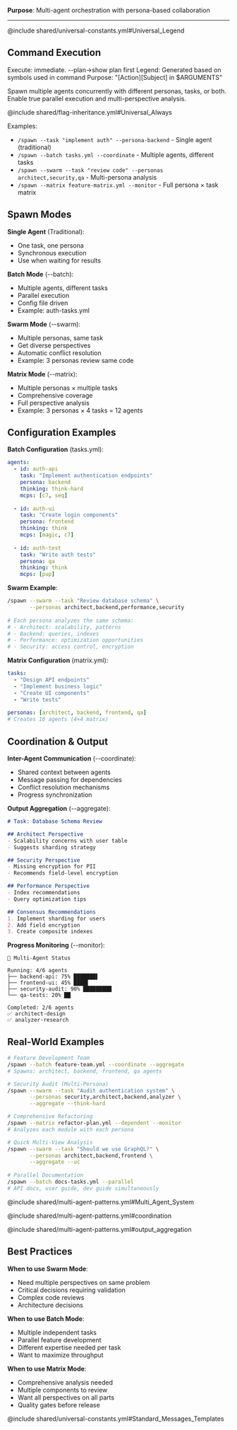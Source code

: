**Purpose**: Multi-agent orchestration with persona-based collaboration

---

@include shared/universal-constants.yml#Universal_Legend

## Command Execution
Execute: immediate. --plan→show plan first
Legend: Generated based on symbols used in command
Purpose: "[Action][Subject] in $ARGUMENTS"

Spawn multiple agents concurrently with different personas, tasks, or both. Enable true parallel execution and multi-perspective analysis.

@include shared/flag-inheritance.yml#Universal_Always

Examples:
- `/spawn --task "implement auth" --persona-backend` - Single agent (traditional)
- `/spawn --batch tasks.yml --coordinate` - Multiple agents, different tasks
- `/spawn --swarm --task "review code" --personas architect,security,qa` - Multi-persona analysis
- `/spawn --matrix feature-matrix.yml --monitor` - Full persona × task matrix

## Spawn Modes

**Single Agent** (Traditional):
- One task, one persona
- Synchronous execution
- Use when waiting for results

**Batch Mode** (--batch):
- Multiple agents, different tasks
- Parallel execution
- Config file driven
- Example: auth-tasks.yml

**Swarm Mode** (--swarm):
- Multiple personas, same task
- Get diverse perspectives
- Automatic conflict resolution
- Example: 3 personas review same code

**Matrix Mode** (--matrix):
- Multiple personas × multiple tasks
- Comprehensive coverage
- Full perspective analysis
- Example: 3 personas × 4 tasks = 12 agents

## Configuration Examples

**Batch Configuration** (tasks.yml):
```yaml
agents:
  - id: auth-api
    task: "Implement authentication endpoints"
    persona: backend
    thinking: think-hard
    mcps: [c7, seq]
    
  - id: auth-ui
    task: "Create login components"
    persona: frontend
    thinking: think
    mcps: [magic, c7]
    
  - id: auth-test
    task: "Write auth tests"
    persona: qa
    thinking: think
    mcps: [pup]
```

**Swarm Example**:
```bash
/spawn --swarm --task "Review database schema" \
       --personas architect,backend,performance,security
       
# Each persona analyzes the same schema:
# - Architect: scalability, patterns
# - Backend: queries, indexes
# - Performance: optimization opportunities
# - Security: access control, encryption
```

**Matrix Configuration** (matrix.yml):
```yaml
tasks:
  - "Design API endpoints"
  - "Implement business logic"
  - "Create UI components"
  - "Write tests"
  
personas: [architect, backend, frontend, qa]
# Creates 16 agents (4×4 matrix)
```

## Coordination & Output

**Inter-Agent Communication** (--coordinate):
- Shared context between agents
- Message passing for dependencies
- Conflict resolution mechanisms
- Progress synchronization

**Output Aggregation** (--aggregate):
```markdown
# Task: Database Schema Review

## Architect Perspective
- Scalability concerns with user table
- Suggests sharding strategy

## Security Perspective  
- Missing encryption for PII
- Recommends field-level encryption

## Performance Perspective
- Index recommendations
- Query optimization tips

## Consensus Recommendations
1. Implement sharding for users
2. Add field encryption
3. Create composite indexes
```

**Progress Monitoring** (--monitor):
```
🚀 Multi-Agent Status

Running: 4/6 agents
├── backend-api: 75% ███████▌  
├── frontend-ui: 45% ████▌     
├── security-audit: 90% █████████ 
└── qa-tests: 20% ██        

Completed: 2/6 agents
✅ architect-design
✅ analyzer-research
```

## Real-World Examples

```bash
# Feature Development Team
/spawn --batch feature-team.yml --coordinate --aggregate
# Spawns: architect, backend, frontend, qa agents

# Security Audit (Multi-Persona)
/spawn --swarm --task "Audit authentication system" \
       --personas security,architect,backend,analyzer \
       --aggregate --think-hard

# Comprehensive Refactoring
/spawn --matrix refactor-plan.yml --dependent --monitor
# Analyzes each module with each persona

# Quick Multi-View Analysis  
/spawn --swarm --task "Should we use GraphQL?" \
       --personas architect,backend,frontend \
       --aggregate --uc
       
# Parallel Documentation
/spawn --batch docs-tasks.yml --parallel
# API docs, user guide, dev guide simultaneously
```

@include shared/multi-agent-patterns.yml#Multi_Agent_System

@include shared/multi-agent-patterns.yml#coordination

@include shared/multi-agent-patterns.yml#output_aggregation

## Best Practices

**When to use Swarm Mode**:
- Need multiple perspectives on same problem
- Critical decisions requiring validation
- Complex code reviews
- Architecture decisions

**When to use Batch Mode**:
- Multiple independent tasks
- Parallel feature development
- Different expertise needed per task
- Want to maximize throughput

**When to use Matrix Mode**:
- Comprehensive analysis needed
- Multiple components to review
- Want all perspectives on all parts
- Quality gates before release

@include shared/universal-constants.yml#Standard_Messages_Templates